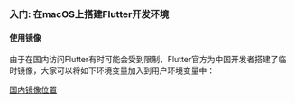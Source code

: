 ### 入门: 在macOS上搭建Flutter开发环境
#### 使用镜像

由于在国内访问Flutter有时可能会受到限制，Flutter官方为中国开发者搭建了临时镜像，大家可以将如下环境变量加入到用户环境变量中：

[国内镜像位置](https://github.com/flutter/flutter/wiki/Using-Flutter-in-China)

